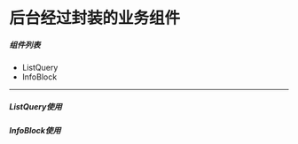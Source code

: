 
# 后台经过封装的业务组件

##### 组件列表
* ListQuery
* InfoBlock

------

##### ListQuery使用


##### InfoBlock使用


